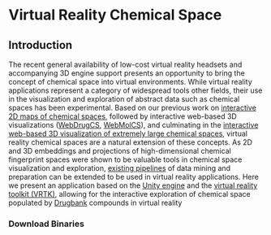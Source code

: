 # Virtual Reality Chemical Space
## Introduction
The recent general availability of low-cost virtual reality headsets and accompanying 3D engine support presents an opportunity to bring the concept of chemical space into virtual environments. While virtual reality applications represent a category of widespread tools other fields, their use in the visualization and exploration of abstract data such as chemical spaces has been experimental. Based on our previous work on [interactive 2D maps of chemical spaces](http://gdb.tools/tools), followed by interactive web-based 3D visualizations ([WebDrugCS](http://gdbtools.unibe.ch:8080/webDrugCS/), [WebMolCS](http://gdbtools.unibe.ch:8080/webDrugCS/)), and culminating in the [interactive web-based 3D visualization of extremely large chemical spaces](http://faerun.gdb.tools), virtual reality chemical spaces are a natural extension of these concepts. As 2D and 3D embeddings and projections of high-dimensional chemical fingerprint spaces were shown to be valuable tools in chemical space visualization and exploration, [existing pipelines](http://doc.gdb.tools/fun) of data mining and preparation can be extended to be used in virtual reality applications. Here we present an application based on the [Unity engine](https://unity3d.com/) and the [virtual reality toolkit (VRTK)](http://vrtk.io), allowing for the interactive exploration of chemical space populated by [Drugbank](http://www.drugbank.ca) compounds in virtual reality

### Download Binaries